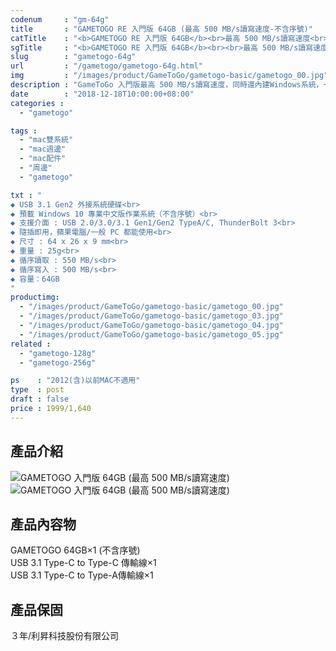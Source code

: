 ```yaml
---
codenum     : "gm-64g"
title       : "GAMETOGO RE 入門版 64GB (最高 500 MB/s讀寫速度-不含序號)"
catTitle    : "<b>GAMETOGO RE 入門版 64GB</b><br>最高 500 MB/s讀寫速度<br>內建Windows10"
sgTitle     : "<b>GAMETOGO RE 入門版 64GB</b><br><br>最高 500 MB/s讀寫速度，內建Windows10作業系統(不含序號)"
slug        : "gametogo-64g"
url         : "/gametogo/gametogo-64g.html"
img         : "/images/product/GameToGo/gametogo-basic/gametogo_00.jpg"
description : "GameToGo 入門版最高 500 MB/s讀寫速度，同時還內建Windows系統，一秒讓Macbook也能使用Windows，同時還不佔用內部的硬碟空間，是外接碟也是系統"
date        : "2018-12-18T10:00:00+08:00"
categories :
  - "gametogo"

tags :
  - "mac雙系統"
  - "mac週邊"
  - "mac配件"
  - "周邊"
  - "gametogo"

txt : "
◆ USB 3.1 Gen2 外接系統硬碟<br>
◆ 預載 Windows 10 專業中文版作業系統（不含序號）<br>
◆ 支援介面 : USB 2.0/3.0/3.1 Gen1/Gen2 TypeA/C, ThunderBolt 3<br>
◆ 隨插即用，蘋果電腦/一般 PC 都能使用<br>
◆ 尺寸 : 64 x 26 x 9 mm<br>
◆ 重量 : 25g<br>
◆ 循序讀取 : 550 MB/s<br>
◆ 循序寫入 : 500 MB/s<br>
◆ 容量：64GB
"
productimg:
  - "/images/product/GameToGo/gametogo-basic/gametogo_00.jpg"
  - "/images/product/GameToGo/gametogo-basic/gametogo_03.jpg"
  - "/images/product/GameToGo/gametogo-basic/gametogo_04.jpg"
  - "/images/product/GameToGo/gametogo-basic/gametogo_05.jpg"
related :
  - "gametogo-128g"
  - "gametogo-256g"

ps    : "2012(含)以前MAC不適用"
type  : post
draft : false
price : 1999/1,640
---
```

<h2>產品介紹</h2>
<p>
<img src="/images/product/GameToGo/gametogo01.jpg" alt="GAMETOGO 入門版 64GB (最高 500 MB/s讀寫速度)">
<img src="/images/product/GameToGo/gametogo02.jpg" alt="GAMETOGO 入門版 64GB (最高 500 MB/s讀寫速度)">
</p>
<h2>產品內容物</h2>
<p>
GAMETOGO 64GB×1 (不含序號) <br>
USB 3.1 Type-C to Type-C 傳輸線×1<br>
USB 3.1 Type-C to Type-A傳輸線×1<br>
</p>
<h2>產品保固</h2>
<p>
３年/利昇科技股份有限公司
</p>